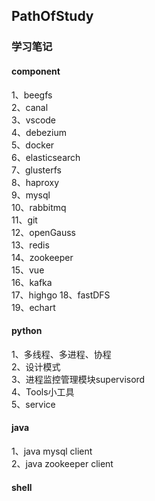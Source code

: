 ## PathOfStudy
### 学习笔记  
#### component
1、beegfs  
2、canal  
3、vscode  
4、debezium  
5、docker  
6、elasticsearch  
7、glusterfs  
8、haproxy  
9、mysql  
10、rabbitmq  
11、git  
12、openGauss  
13、redis  
14、zookeeper  
15、vue  
16、kafka  
17、highgo
18、fastDFS  
19、echart  



#### python
1、多线程、多进程、协程  
2、设计模式  
3、进程监控管理模块supervisord  
4、Tools小工具  
5、service  


#### java
1、java mysql client  
2、java zookeeper client

#### shell  

